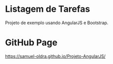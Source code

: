 # Listagem de Tarefas

Projeto de exemplo usando AngularJS e Bootstrap.

# GitHub Page

https://samuel-oldra.github.io/Projeto-AngularJS/
